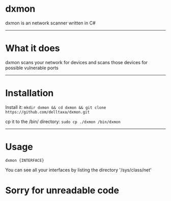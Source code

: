 # dxmon

dxmon is an network scanner written in C#

**********
# What it does

dxmon scans your network for devices and scans those
devices for possible vulnerable ports

**********
# Installation

Install it:
``` mkdir dxmon && cd dxmon && git clone https://github.com/delltaxa/dxmon.git ```

cp it to the /bin/ directory:
``` sudo cp ./dxmon /bin/dxmon ```
**********
# Usage

``` dxmon {INTERFACE} ```

You can see all your interfaces by
listing the directory '/sys/class/net'

# Sorry for unreadable code
